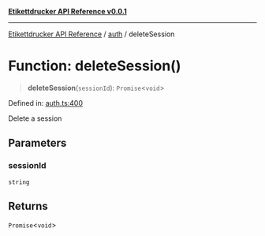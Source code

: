 [**Etikettdrucker API Reference v0.0.1**](../../README.md)

***

[Etikettdrucker API Reference](../../modules.md) / [auth](../README.md) / deleteSession

# Function: deleteSession()

> **deleteSession**(`sessionId`): `Promise`\<`void`\>

Defined in: [auth.ts:400](https://github.com/JayeshKakkad-Rotoclear/Etikettdruck/blob/main/src/lib/auth.ts#L400)

Delete a session

## Parameters

### sessionId

`string`

## Returns

`Promise`\<`void`\>
